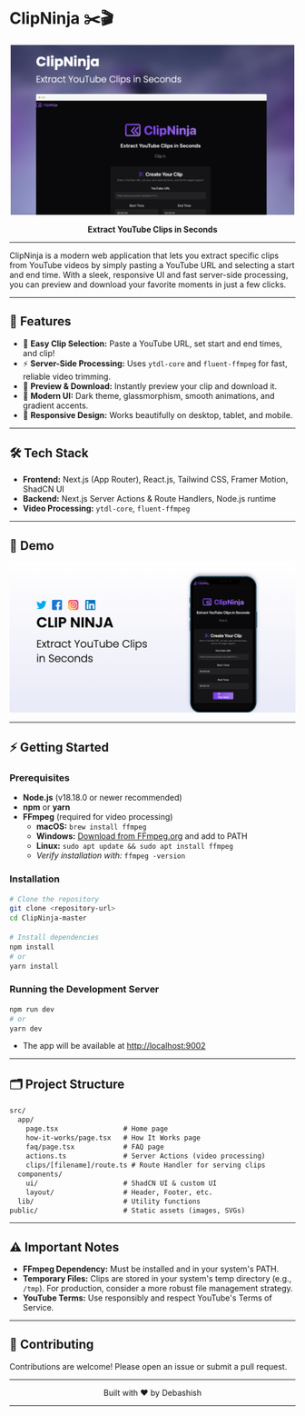 # ClipNinja ✂️🎬

<p align="center">
  <img src="screenshot/ClipNinja-02.jpeg" alt="ClipNinja Screenshot" width="500"/>
</p>

<p align="center">
  <b>Extract YouTube Clips in Seconds</b>
</p>

---

ClipNinja is a modern web application that lets you extract specific clips from YouTube videos by simply pasting a YouTube URL and selecting a start and end time. With a sleek, responsive UI and fast server-side processing, you can preview and download your favorite moments in just a few clicks.

---

## 🚀 Features

- 🎯 **Easy Clip Selection:** Paste a YouTube URL, set start and end times, and clip!
- ⚡ **Server-Side Processing:** Uses `ytdl-core` and `fluent-ffmpeg` for fast, reliable video trimming.
- 👀 **Preview & Download:** Instantly preview your clip and download it.
- 🖤 **Modern UI:** Dark theme, glassmorphism, smooth animations, and gradient accents.
- 📱 **Responsive Design:** Works beautifully on desktop, tablet, and mobile.

---

## 🛠️ Tech Stack

- **Frontend:** Next.js (App Router), React.js, Tailwind CSS, Framer Motion, ShadCN UI
- **Backend:** Next.js Server Actions & Route Handlers, Node.js runtime
- **Video Processing:** `ytdl-core`, `fluent-ffmpeg`

---

## 📸 Demo



<p align="center">
  <img src="screenshot/ClipNinja-03.jpeg" alt="App Screenshot" width="600"/>
</p>

---

## ⚡ Getting Started

### Prerequisites

- **Node.js** (v18.18.0 or newer recommended)
- **npm** or **yarn**
- **FFmpeg** (required for video processing)
    - **macOS:** `brew install ffmpeg`
    - **Windows:** [Download from FFmpeg.org](https://ffmpeg.org/download.html) and add to PATH
    - **Linux:** `sudo apt update && sudo apt install ffmpeg`
    - _Verify installation with:_ `ffmpeg -version`

### Installation

```bash
# Clone the repository
git clone <repository-url>
cd ClipNinja-master

# Install dependencies
npm install
# or
yarn install
```

### Running the Development Server

```bash
npm run dev
# or
yarn dev
```
- The app will be available at [http://localhost:9002](http://localhost:9002)

---

## 🗂️ Project Structure

```text
src/
  app/
    page.tsx                # Home page
    how-it-works/page.tsx   # How It Works page
    faq/page.tsx            # FAQ page
    actions.ts              # Server Actions (video processing)
    clips/[filename]/route.ts # Route Handler for serving clips
  components/
    ui/                     # ShadCN UI & custom UI
    layout/                 # Header, Footer, etc.
  lib/                      # Utility functions
public/                     # Static assets (images, SVGs)
```

---

## ⚠️ Important Notes

- **FFmpeg Dependency:** Must be installed and in your system's PATH.
- **Temporary Files:** Clips are stored in your system's temp directory (e.g., `/tmp`). For production, consider a more robust file management strategy.
- **YouTube Terms:** Use responsibly and respect YouTube's Terms of Service.

---

## 🤝 Contributing

Contributions are welcome! Please open an issue or submit a pull request.

---

<p align="center">
  Built with ❤️ by Debashish
</p>

---
